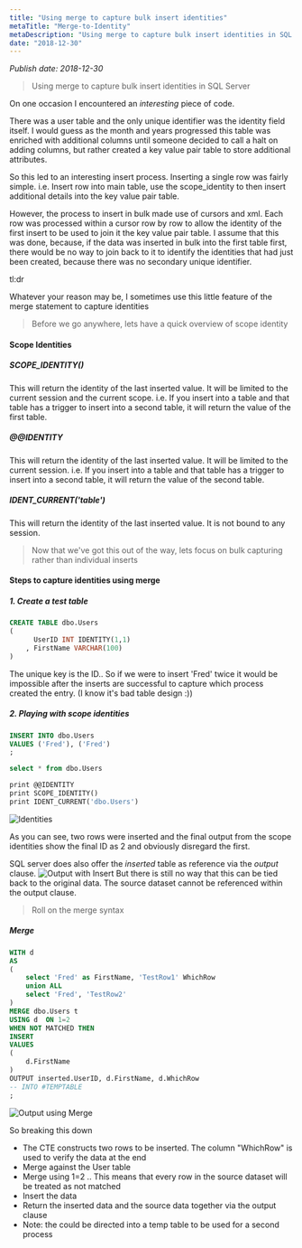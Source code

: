 ```yaml
---
title: "Using merge to capture bulk insert identities"
metaTitle: "Merge-to-Identity"
metaDescription: "Using merge to capture bulk insert identities in SQL Server"
date: "2018-12-30"
---
```


_Publish date: 2018-12-30_

> Using merge to capture bulk insert identities in SQL Server

On one occasion I encountered an _interesting_ piece of code.

There was a user table and the only unique identifier was the identity field itself. I would guess as the month and years progressed this table was enriched with additional columns until someone decided to call a halt on adding columns, but rather created a key value pair table to store additional attributes.

So this led to an interesting insert process. Inserting a single row was fairly simple. i.e. Insert row into main table, use the scope_identity to then insert additional details into the key value pair table.

However, the process to insert in bulk made use of cursors and xml. Each row was processed within a cursor row by row to allow the identity of the first insert to be used to join it the key value pair table. I assume that this was done, because, if the data was inserted in bulk into the first table first, there would be no way to join back to it to identify the identities that had just been created, because there was no secondary unique identifier.

tl:dr

Whatever your reason may be, I sometimes use this little feature of the merge statement to capture identities

> Before we go anywhere, lets have a quick overview of scope identity

#### Scope Identities

##### SCOPE_IDENTITY()

This will return the identity of the last inserted value. It will be limited to the current session and the current scope.
i.e. If you insert into a table and that table has a trigger to insert into a second table, it will return the value of the first table.

##### @@IDENTITY

This will return the identity of the last inserted value. It will be limited to the current session.
i.e. If you insert into a table and that table has a trigger to insert into a second table, it will return the value of the second table.

##### IDENT_CURRENT('table')

This will return the identity of the last inserted value. It is not bound to any session.

> Now that we've got this out of the way, lets focus on bulk capturing rather than individual inserts

#### Steps to capture identities using merge

##### 1. Create a test table

```sql
CREATE TABLE dbo.Users
(
      UserID INT IDENTITY(1,1)
    , FirstName VARCHAR(100)
)
```

The unique key is the ID.. So if we were to insert 'Fred' twice it would be impossible after the inserts are successful to capture which process created the entry. (I know it's bad table design :))

##### 2. Playing with scope identities

```sql
INSERT INTO dbo.Users
VALUES ('Fred'), ('Fred')
;

select * from dbo.Users

print @@IDENTITY
print SCOPE_IDENTITY()
print IDENT_CURRENT('dbo.Users')
```

![Identities](/images/2019-03-03-SQL-Server-using-Merge-to-Capture-InsertsIdentities.png)

As you can see, two rows were inserted and the final output from the scope identities show the final ID as 2 and obviously disregard the first.

SQL server does also offer the _inserted_ table as reference via the _output_ clause.
![Output with Insert](./OutputWithInsert.png)
But there is still no way that this can be tied back to the original data. The source dataset cannot be referenced within the output clause.

> Roll on the merge syntax

##### Merge

```sql
WITH d
AS
(
    select 'Fred' as FirstName, 'TestRow1' WhichRow
    union ALL
    select 'Fred', 'TestRow2'
)
MERGE dbo.Users t
USING d  ON 1=2
WHEN NOT MATCHED THEN
INSERT
VALUES
(
    d.FirstName
)
OUTPUT inserted.UserID, d.FirstName, d.WhichRow
-- INTO #TEMPTABLE
;
```

![Output using Merge](./OutputUsingMerge.png)

So breaking this down

- The CTE constructs two rows to be inserted. The column "WhichRow" is used to verify the data at the end
- Merge against the User table
- Merge using 1=2 .. This means that every row in the source dataset will be treated as not matched
- Insert the data
- Return the inserted data and the source data together via the output clause
- Note: the could be directed into a temp table to be used for a second process
